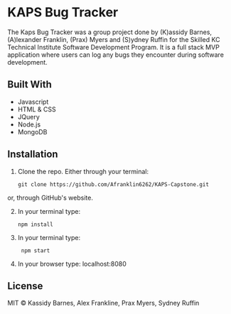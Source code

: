 # KAPS Bug Tracker

The Kaps Bug Tracker was a group project done by (K)assidy Barnes, (A)lexander Franklin, (Prax) Myers and (S)ydney Ruffin for the Skilled KC Technical Institute Software Development Program. It is a full stack MVP application where users can log any bugs they encounter during software development.

## Built With

- Javascript
- HTML & CSS
- JQuery
- Node.js
- MongoDB

## Installation

1. Clone the repo. Either through your terminal:
       
       git clone https://github.com/Afranklin6262/KAPS-Capstone.git
 or, through GitHub's website.
 
 2. In your terminal type:
 
        npm install
3. In your terminal type:

        npm start

4. In your browser type: localhost:8080


## License

MIT &copy; Kassidy Barnes, Alex Frankline, Prax Myers, Sydney Ruffin
